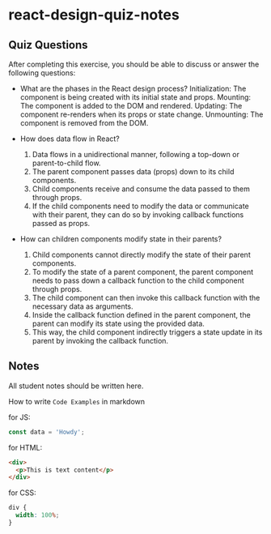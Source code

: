 # react-design-quiz-notes

## Quiz Questions

After completing this exercise, you should be able to discuss or answer the following questions:

- What are the phases in the React design process?
  Initialization: The component is being created with its initial state and props.
  Mounting: The component is added to the DOM and rendered.
  Updating: The component re-renders when its props or state change.
  Unmounting: The component is removed from the DOM.

- How does data flow in React?

  1. Data flows in a unidirectional manner, following a top-down or parent-to-child flow.
  2. The parent component passes data (props) down to its child components.
  3. Child components receive and consume the data passed to them through props.
  4. If the child components need to modify the data or communicate with their parent, they can do so by invoking callback functions passed as props.

- How can children components modify state in their parents?
  1. Child components cannot directly modify the state of their parent components.
  2. To modify the state of a parent component, the parent component needs to pass down a callback function to the child component through props.
  3. The child component can then invoke this callback function with the necessary data as arguments.
  4. Inside the callback function defined in the parent component, the parent can modify its state using the provided data.
  5. This way, the child component indirectly triggers a state update in its parent by invoking the callback function.

## Notes

All student notes should be written here.

How to write `Code Examples` in markdown

for JS:

```js
const data = 'Howdy';
```

for HTML:

```html
<div>
  <p>This is text content</p>
</div>
```

for CSS:

```css
div {
  width: 100%;
}
```
